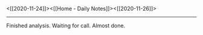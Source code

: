 <[[2020-11-24]]><[[Home - Daily Notes]]><[[2020-11-26]]>

---

Finished analysis. Waiting for call. Almost done.